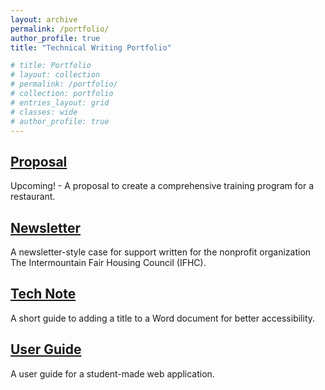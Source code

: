 ```yaml
---
layout: archive
permalink: /portfolio/
author_profile: true
title: "Technical Writing Portfolio"

# title: Portfolio
# layout: collection
# permalink: /portfolio/
# collection: portfolio
# entries_layout: grid
# classes: wide
# author_profile: true
---
```


## [Proposal](/portfolio/proposal/)
Upcoming! - A proposal to create a comprehensive training program for a restaurant.
## [Newsletter](/portfolio/newsletter/)
A newsletter-style case for support written for the nonprofit organization The Intermountain Fair Housing Council (IFHC).
## [Tech Note](/portfolio/tech-note/)
A short guide to adding a title to a Word document for better accessibility.
## [User Guide](/portfolio/user-guide/)
A user guide for a student-made web application.
